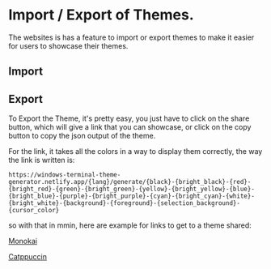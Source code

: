 # Import / Export of Themes.

The websites is has a feature to import or export themes to make it easier for users to showcase their themes.

## Import

## Export

To Export the Theme, it's pretty easy, you just have to click on the share button, which will give a link that you can showcase, or click on the copy button to copy the json output of the theme.

For the link, it takes all the colors in a way to display them correctly, the way the link is written is:

`https://windows-terminal-theme-generator.netlify.app/{lang}/generate/{black}-{bright_black}-{red}-{bright_red}-{green}-{bright_green}-{yellow}-{bright_yellow}-{blue}-{bright_blue}-{purple}-{bright_purple}-{cyan}-{bright_cyan}-{white}-{bright_white}-{background}-{foreground}-{selection_background}-{cursor_color}`

so with that in mmin, here are example for links to get to a theme shared:

[Monokai](https://windows-terminal-theme-generator.netlify.app/en/generate/3E3D32-272822-F92672-F92672-A6E22E-A6E22E-FFE792-FD971F-03395C-66D9EF-AE81FF-AE81FF-66D9EF-66D9EF-F8F8F2-F8F8F2-272822-F8F8F2-F8F8F2-F8F8F2)

[Catppuccin](https://windows-terminal-theme-generator.netlify.app/en/generate/45475A-585B70-F38BA8-F38BA8-A6E3A1-A6E3A1-F9E2AF-F9E2AF-89B4FA-89B4FA-F5C2E7-F5C2E7-94E2D5-94E2D5-BAC2DE-A6ADC8-1E1E2E-CDD6F4-585B70-F5E0DC)
